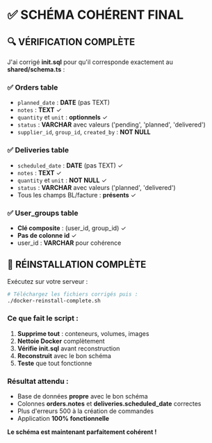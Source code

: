 # ✅ SCHÉMA COHÉRENT FINAL

## 🔍 VÉRIFICATION COMPLÈTE

J'ai corrigé **init.sql** pour qu'il corresponde exactement au **shared/schema.ts** :

### ✅ Orders table
- `planned_date` : **DATE** (pas TEXT)
- `notes` : **TEXT** ✓
- `quantity` et `unit` : **optionnels** ✓
- `status` : **VARCHAR** avec valeurs ('pending', 'planned', 'delivered')
- `supplier_id`, `group_id`, `created_by` : **NOT NULL**

### ✅ Deliveries table  
- `scheduled_date` : **DATE** (pas TEXT) ✓
- `notes` : **TEXT** ✓
- `quantity` et `unit` : **NOT NULL** ✓
- `status` : **VARCHAR** avec valeurs ('planned', 'delivered')
- Tous les champs BL/facture : **présents** ✓

### ✅ User_groups table
- **Clé composite** : (user_id, group_id) ✓
- **Pas de colonne id** ✓
- user_id : **VARCHAR** pour cohérence

## 🚀 RÉINSTALLATION COMPLÈTE

Exécutez sur votre serveur :

```bash
# Téléchargez les fichiers corrigés puis :
./docker-reinstall-complete.sh
```

### Ce que fait le script :
1. **Supprime tout** : conteneurs, volumes, images
2. **Nettoie Docker** complètement
3. **Vérifie init.sql** avant reconstruction
4. **Reconstruit** avec le bon schéma
5. **Teste** que tout fonctionne

### Résultat attendu :
- Base de données **propre** avec le bon schéma
- Colonnes **orders.notes** et **deliveries.scheduled_date** correctes
- Plus d'erreurs 500 à la création de commandes
- Application **100% fonctionnelle**

**Le schéma est maintenant parfaitement cohérent !**